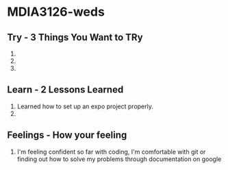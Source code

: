 # MDIA3126-weds

## Try - 3 Things You Want to TRy

1.
2.
3.

## Learn - 2 Lessons Learned

1. Learned how to set up an expo project properly. 
2. 

## Feelings - How your feeling

1. I'm feeling confident so far with coding, I'm comfortable with git or finding out how to solve my problems through documentation on google
